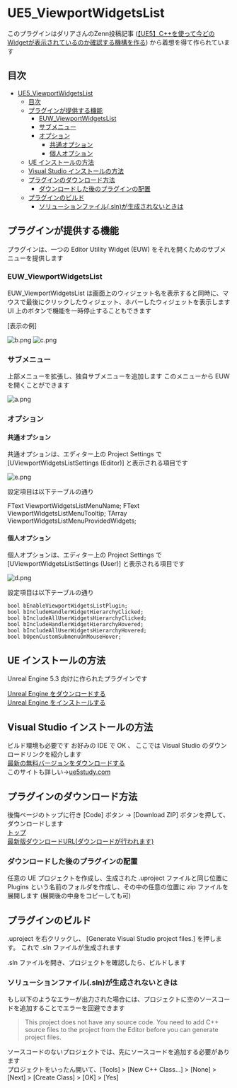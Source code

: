 # UE5_ViewportWidgetsList

このプラグインはダリアさんのZenn投稿記事 ([【UE5】C++を使って今どのWidgetが表示されているのか確認する機構を作る](https://zenn.dev/daria_nicht/articles/ue5-add-viewport-names)) から着想を得て作られています  

## 目次

- [UE5\_ViewportWidgetsList](#ue5_viewportwidgetslist)
	- [目次](#目次)
	- [プラグインが提供する機能](#プラグインが提供する機能)
		- [EUW\_ViewportWidgetsList](#euw_viewportwidgetslist)
		- [サブメニュー](#サブメニュー)
		- [オプション](#オプション)
			- [共通オプション](#共通オプション)
			- [個人オプション](#個人オプション)
	- [UE インストールの方法](#ue-インストールの方法)
	- [Visual Studio インストールの方法](#visual-studio-インストールの方法)
	- [プラグインのダウンロード方法](#プラグインのダウンロード方法)
		- [ダウンロードした後のプラグインの配置](#ダウンロードした後のプラグインの配置)
	- [プラグインのビルド](#プラグインのビルド)
		- [ソリューションファイル(.sln)が生成されないときは](#ソリューションファイルslnが生成されないときは)

## プラグインが提供する機能

プラグインは、一つの Editor Utility Widget (EUW) をそれを開くためのサブメニューを提供します

### EUW_ViewportWidgetsList

EUW_ViewportWidgetsList は画面上のウィジェット名を表示すると同時に、マウスで最後にクリックしたウィジェット、ホバーしたウィジェットを表示します
UI 上のボタンで機能を一時停止することもできます

\[表示の例\]

![b.png](./README_files/b.png) ![c.png](./README_files/c.png)

### サブメニュー

上部メニューを拡張し、独自サブメニューを追加します
このメニューから EUW を開くことができます

![a.png](./README_files/a.png)

### オプション

#### 共通オプション

共通オプションは、エディター上の Project Settings で \[UViewportWidgetsListSettings (Editor)\] と表示される項目です

![e.png](./README_files/e.png)

設定項目は以下テーブルの通り

  FText ViewportWidgetsListMenuName;
  FText ViewportWidgetsListMenuTooltip;
  TArray<FViewportWidgetsListSettingsEntry> ViewportWidgetsListMenuProvidedWidgets;

#### 個人オプション

個人オプションは、エディター上の Project Settings で \[UViewportWidgetsListSettings (User)\] と表示される項目です

![d.png](./README_files/d.png)

設定項目は以下テーブルの通り

    bool bEnableViewportWidgetsListPlugin;
    bool bIncludeHandlerWidgetHierarchyClicked;
    bool bIncludeAllUserWidgetsHierarchyClicked;
    bool bIncludeHandlerWidgetHierarchyHovered;
    bool bIncludeAllUserWidgetsHierarchyHovered;
    bool bOpenCustomSubmenuOnMouseHover;

## UE インストールの方法

Unreal Engine 5.3 向けに作られたプラグインです  

[Unreal Engine をダウンロードする](https://www.unrealengine.com/ja/download)  
[Unreal Engine をインストールする](https://dev.epicgames.com/documentation/ja-jp/unreal-engine/installing-unreal-engine)  

## Visual Studio インストールの方法

ビルド環境も必要です お好みの IDE で OK 、 ここでは Visual Studio のダウンロードリンクを紹介します  
[最新の無料バージョンをダウンロードする](https://visualstudio.microsoft.com/ja/vs/community/)  
このサイトも詳しい→[ue5study.com](https://ue5study.com/how/unrealengine-packaging-visualstudio-settings/)  

## プラグインのダウンロード方法

後悔ページのトップに行き \[Code\] ボタン → \[Download ZIP\] ボタンを押して、ダウンロードします  
[トップ](https://github.com/kiruru002/ViewportWidgetsListPlugin)  
[最新版ダウンロードURL(ダウンロードが行われます)](https://github.com/kiruru002/ViewportWidgetsListPlugin/archive/refs/heads/main.zip)  

### ダウンロードした後のプラグインの配置

任意の UE プロジェクトを作成し、生成された .uproject ファイルと同じ位置に Plugins という名前のフォルダを作成し、その中の任意の位置に zip ファイルを展開します (展開後の中身をコピーしても可)  

## プラグインのビルド

.uproject を右クリックし、 \[Generate Visual Studio project files.\] を押します。 これで .sln ファイルが生成されます  

.sln ファイルを開き、プロジェクトを確認したら、ビルドします  

### ソリューションファイル(.sln)が生成されないときは

もし以下のようなエラーが出力された場合には、プロジェクトに空のソースコードを追加することでエラーを回避できます  

> This project does not have any source code. You need to add C++ source files to the project from the Editor before you can generate project files.

ソースコードのないプロジェクトでは、先にソースコードを追加する必要があります  
プロジェクトをいったん開いて、\[Tools\] > \[New C++ Class...\] > \[None\] > \[Next\] > \[Create Class\] > \[OK\] > \[Yes\]
